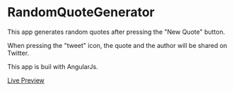 # RandomQuoteGenerator

This app generates random quotes after pressing the "New Quote" button.

When pressing the "tweet" icon, the quote and the author will be shared on Twitter.

This app is buil with AngularJs.

[Live Preview](http://krishnadiamesso.com/development/random-quote-generator/index.html)
